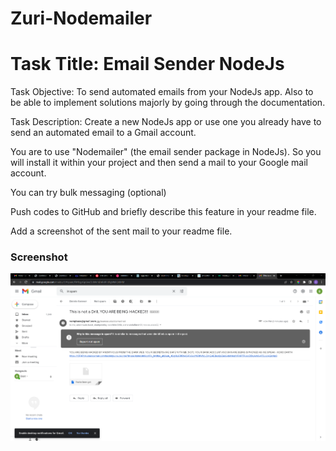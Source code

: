 # Zuri-Nodemailer
# Task Title: Email Sender NodeJs

Task Objective: To send automated emails from your NodeJs app. Also to be able to implement solutions majorly by going through the documentation.

Task Description: Create a new NodeJs app or use one you already have to send an automated email to a Gmail account.

You are to use "Nodemailer" (the email sender package in NodeJs). So you will install it within your project and then send a mail to your Google mail account.

You can try bulk messaging (optional)

Push codes to GitHub and briefly describe this feature in your readme file.

Add a screenshot of the sent mail to your readme file.

### Screenshot

![](./Mail%20Screenshot.png)
